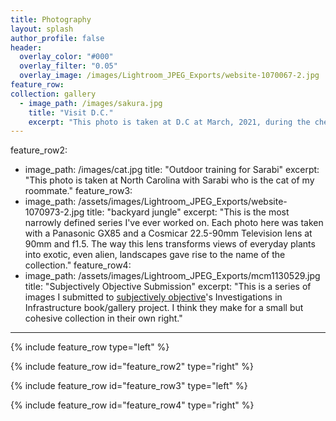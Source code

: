 ```yaml
---
title: Photography
layout: splash
author_profile: false
header:
  overlay_color: "#000"
  overlay_filter: "0.05"
  overlay_image: /images/Lightroom_JPEG_Exports/website-1070067-2.jpg
feature_row:
collection: gallery
  - image_path: /images/sakura.jpg
    title: "Visit D.C."
    excerpt: "This photo is taken at D.C at March, 2021, during the cherry blossom."
---
```

feature_row2:
  - image_path: /images/cat.jpg
    title: "Outdoor training for Sarabi"
    excerpt: "This photo is taken at North Carolina with Sarabi who is the cat of my roommate."
feature_row3:
  - image_path: /assets/images/Lightroom_JPEG_Exports/website-1070973-2.jpg
    title: "backyard jungle"
    excerpt: "This is the most narrowly defined series I've ever worked on. Each photo here was taken with a Panasonic GX85 and a Cosmicar 22.5-90mm Television lens at 90mm and f1.5. The way this lens transforms views of everyday plants into exotic, even alien, landscapes gave rise to the name of the collection."
feature_row4:
  - image_path: /assets/images/Lightroom_JPEG_Exports/mcm1130529.jpg
    title: "Subjectively Objective Submission"
    excerpt: "This is a series of images I submitted to [subjectively objective](https://subjectivelyobjective.com/)'s Investigations in Infrastructure book/gallery project. I think they make for a small but cohesive collection in their own right."
---

{% include feature_row type="left" %}

{% include feature_row id="feature_row2" type="right" %}

{% include feature_row id="feature_row3" type="left" %}

{% include feature_row id="feature_row4" type="right" %}

